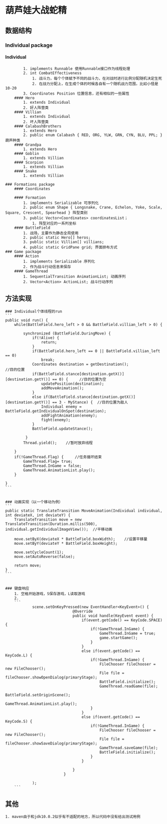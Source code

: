 
# 葫芦娃大战蛇精

## 数据结构
	
### Individual package

#### Individual
			1. implements Runnable 使用Runnable接口作为线程处理
			2. int CombatEffectiveness 
				1. 战斗力，每个个体赋予不同的战斗力，在对战时进行比例分配随机决定生死
				2. 在战力分配上，在生成个体的时候各自有一个随机战力范围，比如小怪是10-20
			3. Coordinates Position 位置信息，还有相似的一些属性
		#### Hero 
			1. extends Individual
			2. 好人阵营类
		#### Villian
			1. extends Individual
			2. 坏人阵营类
		#### CalabashBrothers
			1. extends Hero
			2. public enum Calabash { RED, ORG, YLW, GRN, CYN, BLU, PPL; } 葫芦种类
		#### Grandpa
			1. extends Hero
		#### Goblin
			1. extends Villian
		#### Scorpion
			1. extends Villian 
		#### Snake
			1. extends Villian
		
	### Formations package
		#### Coordinates
			
		#### Formation
			1. implements Serializable 可序列化
			2. public enum Shape { Longsnake, Crane, Echelon, Yoke, Scale, Square, Crescent, Spearhead } 阵型类别
			3. public Vector<Coordinates> coordinatesList；
				1. 阵型对应的一系列坐标
		#### BattleField
			1. 战场，主要作为静态全局使用
			2. public static Hero[] heros;
			3. public static Villian[] villians;
			4. public static GridPane grid; 界面排布方式
	### Game package
		#### Action
			1. implements Serializable 序列化
			2. 作为战斗行动信息来保存
		#### GameThread
			1. SequentialTransition AnimationList; 动画序列
			2. Vector<Action> ActionList; 战斗行动序列
	
	
## 方法实现
	### Individual个体线程的run
	```
	public void run() {
        while(BattleField.hero_left > 0 && BattleField.villian_left > 0) {

            synchronized (BattleField.DuringMove) {
                if(!Alive) {
                    return;
                }
                if(BattleField.hero_left == 0 || BattleField.villian_left == 0)
                    break;
                Coordinates destination = getDestination();                          //目的位置
                if(BattleField.stance[destination.getX()][destination.getY()] == 0) {     //目的位置为空
                    updatePosition(destination);
                    addMoveAnimation();
                }
                else if(BattleField.stance[destination.getX()][destination.getY()] == 3 - MyStance) {  //目的位置为敌人
                    Individual enemy = BattleField.getIndividualOnSpot(destination);
                    addFightAnimation(enemy);
                    fight(enemy);
                }
                BattleField.updateStance();

             }
            Thread.yield();    //暂时放弃线程

        }
        if(!GameThread.Flag) {     //任务循环结束
            GameThread.Flag= true; 
            GameThread.InGame = false;
            GameThread.AnimationList.play();
        }

    }
	```
	
	
	### 动画实现（以一个移动为例）
	```
	public static TranslateTransition MoveAnimation(Individual individual, int deviateX, int deviateY) {
        TranslateTransition move = new TranslateTransition(Duration.millis(500), individual.getIndividualImageView());  //平移动画

        move.setByX(deviateX * BattleField.boxWidth);    //设置平移量
        move.setByY(deviateY * BattleField.boxHeight);   

        move.setCycleCount(1);
        move.setAutoReverse(false);

        return move;
    }
	```
	
	
	### 键盘响应
		1. 空格开始游戏，S保存游戏，L读取游戏
		2. 
		```
		        scene.setOnKeyPressed(new EventHandler<KeyEvent>() {
                                  @Override
                                  public void handle(KeyEvent event) {
                                      if(event.getCode() == KeyCode.SPACE) {
                                          if(!GameThread.InGame) {
                                              GameThread.InGame = true;
                                              game.startGame();
                                          }
                                      }
                                      else if(event.getCode() == KeyCode.L) {
                                          if(!GameThread.InGame) {
                                              FileChooser fileChooser = new FileChooser();
                                              File file = fileChooser.showOpenDialog(primaryStage);
                                              BattleField.initialize();
                                              GameThread.readGame(file);
                                              BattleField.setOriginScene();
                                              GameThread.AnimationList.play();
                                          }
                                      }
                                      else if(event.getCode() == KeyCode.S) {
                                          if(!GameThread.InGame) {
                                              FileChooser fileChooser = new FileChooser();
                                              File file = fileChooser.showSaveDialog(primaryStage);
                                              GameThread.saveGame(file);
                                              BattleField.initialize();
                                          }
                                      }

                                  }
                              }

				);
		```
	
## 	 其他
	1. maven由于和jdk10.0.2似乎有不适配的地方，所以代码中没有给出测试用例
